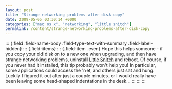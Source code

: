```yaml
---
layout: post
title: "Strange networking problems after disk copy"
date: 2009-05-05 03:30:14 +0000
categories: ["mac os x", "networking", "little snitch"]
permalink: /content/strange-networking-problems-after-disk-copy
---
```

::: {.field .field-name-body .field-type-text-with-summary .field-label-hidden}
::: {.field-items}
::: {.field-item .even}
Hope this helps someone - if you copy your old disk on to a new one when
upgrading, and then have strange networking problems, uninstall [Little
Snitch](http://www.obdev.at/products/littlesnitch/index.html) and
reboot. Of course, if you never had it installed, this tip probably
won\'t help you! In particular, some applications could access the
\'net, and others just sat and hung. Luckily I figured it out after just
a couple minutes, or I would really have been leaving some head-shaped
indentations in the desk\...
:::
:::
:::

